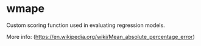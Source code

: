 # wmape
Custom scoring function used in evaluating regression models.

More info: (https://en.wikipedia.org/wiki/Mean_absolute_percentage_error)
